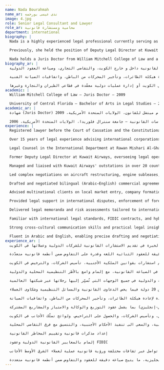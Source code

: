 ```yaml
---
name: Nada Bourahmah
name_ar: ندى عيسى بورحمه
image: 4.jpg
role: Senior Legal Consultant and Lawyer
role_ar: محامية ومستشارة قانونية
department: international
biography: |
  Nada is a highly experienced legal professional currently serving as Legal Counsel in the International Department at Rawan Mishari Al-Ghazali Law Firm. She specializes in cross-border transactions, commercial litigation, and international contract advisory, and is known for her strategic thinking and precision in legal drafting within both Kuwaiti and international legal frameworks.

  Previously, she held the position of Deputy Legal Director at Kuwait Airways, where she gained extensive experience in aviation law, including aircraft restructuring negotiations, engine subleases, MRO agreements, and high-value procurement contracts. Her work also included corporate governance, legal drafting, and dispute resolution at a senior level.

  Nada holds a Juris Doctor from William Mitchell College of Law and a Bachelor of Arts in Legal Studies from the University of Central Florida. Fluent in both Arabic and English, she is recognized for her strong legal acumen and ability to navigate complex commercial matters with clarity and depth.
biography_ar: |
  محامية مُقيدة أمام محكمة التمييز والمحكمة الدستورية، تتمتّع ندى بخبرة تفوق خمسة عشر عاماً في تقديم الاستشارات للشركات حول مسائل تجارية معقّدة على الصعيدين المحلي والدولي. تشغل حالياً منصب مستشارة قانونية في القسم الدولي بمكتب روان مشاري الغزالي للمحاماة، حيث تركّز على العقود والاستشارات القانونية داخل و خارج الكويت، والتقاضي التجاري، وصياغة العقود الدولية.

  في منصبها السابق كنائبة للمدير القانوني في الخطوط الجوية الكويتية، اكتسبت ندى خبرة واسعة في الجوانب القانونية لقطاع الطيران، شملت التفاوض على إعادة هيكلة الطائرات، وتأجير المحركات من الباطن، واتفاقيات الصيانة الفنية (MRO)، وعقود التوريد عالية القيمة. كما تتمتّع بخلفية راسخة في حوكمة الشركات، وصياغة التشريعات واللوائح، وتسوية المنازعات.

  بفضل هذا الرصيد المهني والأكاديمي، تُعدّ ندى شريكاً قانونياً موثوقاً للشركات الساعية إلى توسيع أعمالها في الكويت أو إدارة عمليات دولية معقّدة في قطاعي الطيران والتجارة وغيرها.
academic: |
  William Mitchell College of Law – Juris Doctor – 2009

  University of Central Florida – Bachelor of Arts in Legal Studies – 2006
academic_ar: |
  شهادة (Juris Doctor) في القانون من جامعة وليام ميتشل للقانون، الولايات المتحدة الأمريكية، 2009.

  بكالوريوس في الدراسات القانونية – جامعة سنترال فلوريدا، الولايات المتحدة الأمريكية، 2006.
experience: |
  Registered lawyer before the Court of Cassation and the Constitutional Court

  Over 15 years of legal experience advising international corporations and clients doing business in Kuwait

  Legal Counsel in the International Department at Rawan Mishari Al-Ghazali Law Firm, specializing in cross-border legal matters

  Former Deputy Legal Director at Kuwait Airways, overseeing legal operations and corporate compliance across global jurisdictions

  Managed and liaised with Kuwait Airways' outstations in over 20 countries regarding legal claims, regulatory matters, and customer complaints

  Led complex negotiations on aircraft restructuring, engine subleases, MRO agreements, and BFE procurement contracts

  Drafted and negotiated bilingual (Arabic–English) commercial agreements including distribution, agency, franchise, and joint venture contracts

  Advised multinational clients on local market entry, company formation, licensing, and foreign ownership regulations in Kuwait

  Provided legal support in international disputes, enforcement of foreign judgments, and coordination with local litigation teams

  Delivered legal memoranda and risk assessments tailored to international corporate structures and regulatory frameworks

  Familiar with international legal standards, FIDIC contracts, and hybrid systems of civil and common law in Gulf jurisdictions

  Strong cross-cultural communication skills and practical legal insight for foreign clients operating in the Middle East

  Fluent in Arabic and English, enabling precise drafting and negotiation across multiple legal systems
experience_ar: |
  أكثر من 15 عامًا من الخبرة في تقديم الاستشارات القانونية للشركات الدولية وعملائها في الكويت

  صياغة دقيقة للعقود الثنائية اللغة وقدرة على التفاوض ضمن أنظمة قانونية متعدّدة.

  تقديم استشارات بقوانين الملكية الأجنبية، تأسيس الشركات، والترخيص في الكويت.

  تفكير استراتيجي ودقة عالية في الصياغة القانونية، مع إلمام واسع بالأطر التنظيمية المحلية والدولية.

  نائبة مدير الادارة القانونية والتأمين السابقة في الخطوط الجوية الكويتية، تولَّت الإشراف الكامل على الشؤون القانونية للشركة المحلية والدولية، ضماناً لامتثالها للقوانين المحلية والدولية في جميع الوجهات التي تُسيِّر إليها رحلاتها عبر شبكتها العالمية

  إدارة التنسيق مع محطات الخطوط الجوية الكويتية في أكثر من 20 دولة فيما يخص الدعاوى القانونية والمسائل التنظيمية وشكاوى العملاء

  قيادة مفاوضات معقدة لإعادة هيكلة الطائرات، وتأجير المحركات من الباطن، واتفاقيات الصيانة (MRO)، وعقود مشتريات تجهيزات الطائرات (BFE)

  صياغة ومراجعة العقود التجارية ثنائية اللغة (عربي‑إنجليزي) بما يشمل عقود التوزيع والوكالة والامتياز والمشاريع المشتركة

  تقديم المشورة للشركات متعددة الجنسيات بشأن دخول السوق المحلي، وتأسيس الشركات، والحصول على التراخيص، ولوائح تملّك الأجانب في الكويت

  دعم القضايا الدولية، والسعي الى تنفيذ الأحكام الأجنبية، والتنسيق مع فرق التقاضي المحلية

  إعداد مذكرات قانونية وتقييم المخاطر القانونية

  إلمام بالمعايير القانونية الدولية وعقود FIDIC

  مهارات تواصل عبر ثقافات مختلفة ورؤية قانونية عملية لعملاء الشرق الأوسط الأجانب

  طليقة في اللغتين العربية والإنجليزية، ما يتيح صياغة دقيقة للعقود والتفاوض ضمن أنظمة قانونية متعددة
---
```

